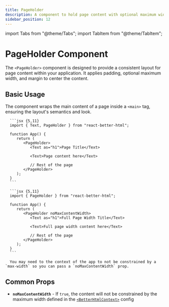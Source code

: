 ```yaml
---
title: PageHolder
description: A component to hold page content with optional maximum width and padding.
sidebar_position: 12
---
```


import Tabs from "@theme/Tabs";
import TabItem from "@theme/TabItem";

# PageHolder Component

The `<PageHolder>` component is designed to provide a consistent layout for page content within your application. It applies padding, optional maximum width, and margin to center the content.

## Basic Usage

The component wraps the main content of a page inside a `<main>` tag, ensuring the layout's semantics and look.

<Tabs>
   <TabItem value="basic" label="Basic PageHolder" default>

      ```jsx {5,11}
      import { Text, PageHolder } from "react-better-html";

      function App() {
         return (
            <PageHolder>
               <Text as="h1">Page Title</Text>

               <Text>Page content here</Text>

               // Rest of the page
            </PageHolder>
         );
      }
      ```

   </TabItem>

   <TabItem value="noMaxWidth" label="No Max Width">

      ```jsx {5,11}
      import { PageHolder } from "react-better-html";

      function App() {
         return (
            <PageHolder noMaxContentWidth>
               <Text as="h1">Full Page Width Title</Text>

               <Text>Full page width content here</Text>

               // Rest of the page
            </PageHolder>
         );
      }
      ```

      You may need to the context of the app to not be constrained by a `max-width` so you can pass a `noMaxContentWidth` prop.

   </TabItem>
</Tabs>

## Common Props

-  **`noMaxContentWidth`** - If `true`, the content will not be constrained by the maximum width defined in the [`<BetterHtmlContext>`](../getting-started/configuration#app-configuration) config
